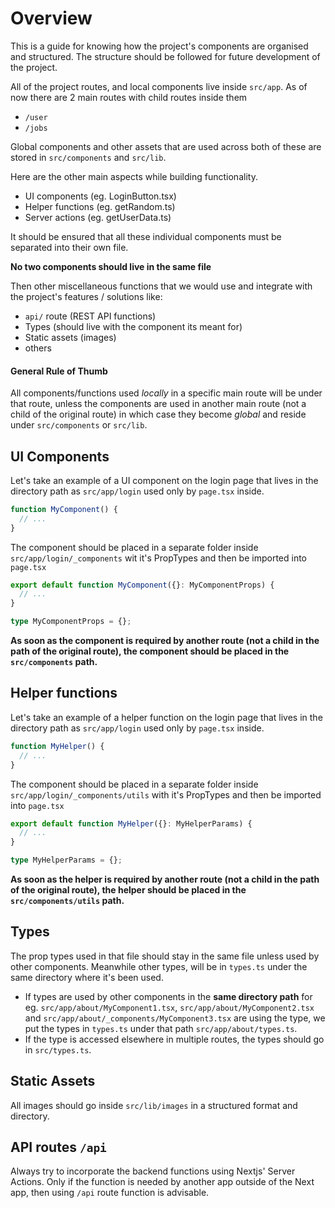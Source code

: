 # Overview

This is a guide for knowing how the project's components are organised and structured. The structure should be followed for future development of the project.

All of the project routes, and local components live inside `src/app`. As of now there are 2 main routes with child routes inside them

- `/user`
- `/jobs`

Global components and other assets that are used across both of these are stored in `src/components` and `src/lib`.

Here are the other main aspects while building functionality.

- UI components (eg. LoginButton.tsx)
- Helper functions (eg. getRandom.ts)
- Server actions (eg. getUserData.ts)

It should be ensured that all these individual components must be separated into their own file.

**No two components should live in the same file**

Then other miscellaneous functions that we would use and integrate with the project's features / solutions like:

- `api/` route (REST API functions)
- Types (should live with the component its meant for)
- Static assets (images)
- others

#### General Rule of Thumb

All components/functions used _locally_ in a specific main route will be under that route, unless the components are used in another main route (not a child of the original route) in which case they become _global_ and reside under `src/components` or `src/lib`.

## UI Components

Let's take an example of a UI component on the login page that lives in the directory path as `src/app/login` used only by `page.tsx` inside.

```ts
function MyComponent() {
  // ...
}
```

The component should be placed in a separate folder inside `src/app/login/_components` wit it's PropTypes and then be imported into `page.tsx`

```ts
export default function MyComponent({}: MyComponentProps) {
  // ...
}

type MyComponentProps = {};
```

**As soon as the component is required by another route (not a child in the path of the original route), the component should be placed in the `src/components` path.**

## Helper functions

Let's take an example of a helper function on the login page that lives in the directory path as `src/app/login` used only by `page.tsx` inside.

```ts
function MyHelper() {
  // ...
}
```

The component should be placed in a separate folder inside `src/app/login/_components/utils` with it's PropTypes and then be imported into `page.tsx`

```ts
export default function MyHelper({}: MyHelperParams) {
  // ...
}

type MyHelperParams = {};
```

**As soon as the helper is required by another route (not a child in the path of the original route), the helper should be placed in the `src/components/utils` path.**

## Types

The prop types used in that file should stay in the same file unless used by other components.
Meanwhile other types, will be in `types.ts` under the same directory where it's been used.

- If types are used by other components in the **same directory path** for eg. `src/app/about/MyComponent1.tsx`, `src/app/about/MyComponent2.tsx` and `src/app/about/_components/MyComponent3.tsx` are using the type, we put the types in `types.ts` under that path `src/app/about/types.ts`.
- If the type is accessed elsewhere in multiple routes, the types should go in `src/types.ts`.

## Static Assets

All images should go inside `src/lib/images` in a structured format and directory.

## API routes `/api`

Always try to incorporate the backend functions using Nextjs' Server Actions. Only if the function is needed by another app outside of the Next app, then using `/api` route function is advisable.
